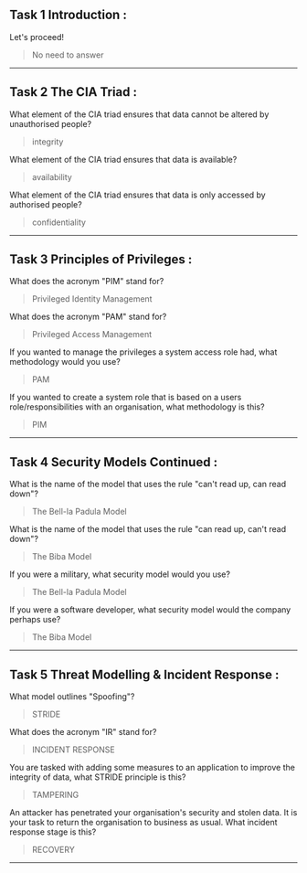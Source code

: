Task 1  Introduction :
----

Let's proceed!
>No need to answer

----

Task 2  The CIA Triad :
----

What element of the CIA triad ensures that data cannot be altered by unauthorised people?
>integrity

What element of the CIA triad ensures that data is available?
>availability

What element of the CIA triad ensures that data is only accessed by authorised people?
>confidentiality

----

Task 3  Principles of Privileges :
----

What does the acronym "PIM" stand for?
>Privileged Identity Management

What does the acronym "PAM" stand for?
>Privileged Access Management

If you wanted to manage the privileges a system access role had, what methodology would you use?
>PAM

If you wanted to create a system role that is based on a users role/responsibilities with an organisation, what methodology is this?
>PIM

----

Task 4  Security Models Continued :
----

What is the name of the model that uses the rule "can't read up, can read down"?
>The Bell-la Padula Model

What is the name of the model that uses the rule "can read up, can't read down"?
>The Biba Model 

If you were a military, what security model would you use?
>The Bell-la Padula Model

If you were a software developer, what security model would the company perhaps use?
>The Biba Model

----

Task 5  Threat Modelling & Incident Response :
----

What model outlines "Spoofing"?
>STRIDE

What does the acronym "IR" stand for?
>INCIDENT RESPONSE

You are tasked with adding some measures to an application to improve the integrity of data, what STRIDE principle is this?
>TAMPERING

An attacker has penetrated your organisation's security and stolen data. It is your task to return the organisation to business as usual. What incident response stage is this? 
>RECOVERY

----
